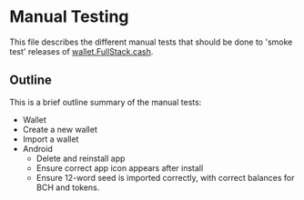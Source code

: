 # Manual Testing
This file describes the different manual tests that should be done to 'smoke test' releases of [wallet.FullStack.cash](https://wallet.fullstack.cash).

## Outline
This is a brief outline summary of the manual tests:

- Wallet
 - Create a new wallet
 - Import a wallet
- Android
  - Delete and reinstall app
  - Ensure correct app icon appears after install
  - Ensure 12-word seed is imported correctly, with correct balances for BCH and tokens.
